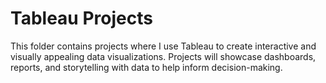 # Tableau Projects
This folder contains projects where I use Tableau to create interactive and visually appealing data visualizations. Projects will showcase dashboards, reports, and storytelling with data to help inform decision-making.
